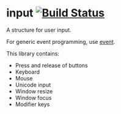 # input [![Build Status](https://travis-ci.org/PistonDevelopers/input.svg?branch=master)](https://travis-ci.org/PistonDevelopers/input)

A structure for user input.

For generic event programming, use [event](https://github.com/pistondevelopers/event).

This library contains:

* Press and release of buttons
* Keyboard
* Mouse
* Unicode input
* Window resize
* Window focus
* Modifier keys
